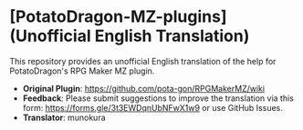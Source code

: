 # [PotatoDragon-MZ-plugins] (Unofficial English Translation)
This repository provides an unofficial English translation of the help for PotatoDragon's RPG Maker MZ plugin.
- **Original Plugin**: https://github.com/pota-gon/RPGMakerMZ/wiki
- **Feedback**: Please submit suggestions to improve the translation via this form: https://forms.gle/3t3EWDqnUbNFwX1w9 or use GitHub Issues.
- **Translator**: munokura